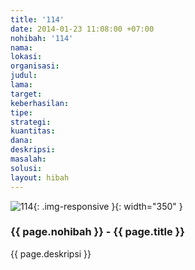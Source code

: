 ```yaml
---
title: '114'
date: 2014-01-23 11:08:00 +07:00
nohibah: '114'
nama: 
lokasi: 
organisasi: 
judul: 
lama: 
target: 
keberhasilan: 
tipe: 
strategi: 
kuantitas: 
dana: 
deskripsi: 
masalah: 
solusi: 
layout: hibah
---
```


![114](/static/img/hibahcms/114.png){: .img-responsive }{: width="350" }

### {{ page.nohibah }} - {{ page.title }}

{{ page.deskripsi }}
